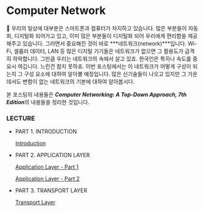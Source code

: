 # Computer Network

<aside>
📲 우리의 일상에 대부분은 스마트폰과 컴퓨터가 차지하고 있습니다. 많은 부분들이 자동화, 디지털화 되어가고 있고, 이미 많은 부분들이 디지털화 되어 우리에게 편리함을 제공해주고 있습니다. 그러면서 중요해진 것이 바로 ***네트워크(network)***입니다. 
Wi-Fi, 셀룰러 데이터, LAN 등 많은 디지털 기기들은 네트워크가 없으면 그 활용도가 급격히 하락합니다. 그만큼 우리는 네트워크의 속에서 살고 있죠. 한국인은 특히나 속도를 중요시 여깁니다. 느린건 참지 못하죠. 이번 포스팅에서는 이 네트워크가 어떻게 구성이 되는지 그 구성 요소에 대하여 알아볼 예정입니다. 많은 신기술들이 나오고 있지만 그 가운데서도 변함이 없는 네트워크의 기본에 대하여 알아봅시다.

본 포스팅의 내용들은 *****Computer Networking: A Top-Down Approach, 7th Edition*****의 내용들을 정리한 것입니다.

</aside>

### LECTURE

- PART 1. INTRODUCTION
    
    [Introduction](Computer%20Network%209d20806afd244ddeb0c5c17d6e8005f7/Introduction%20f099add838494a62b1922b54feecc714.md)
    
- PART 2. APPLICATION LAYER
    
    [Application Layer - Part 1](Computer%20Network%209d20806afd244ddeb0c5c17d6e8005f7/Application%20Layer%20-%20Part%201%205b0184ba8d4d452da06c4d320ddd7b96.md)
    
    [Application Layer - Part 2](Computer%20Network%209d20806afd244ddeb0c5c17d6e8005f7/Application%20Layer%20-%20Part%202%206486535696d4480d8e6954c110ff4855.md)
    
- PART 3. TRANSPORT LAYER
    
    [Transport Layer](Computer%20Network%209d20806afd244ddeb0c5c17d6e8005f7/Transport%20Layer%2016e778a39b6e49ddb6ed99e143dcc6c0.md)